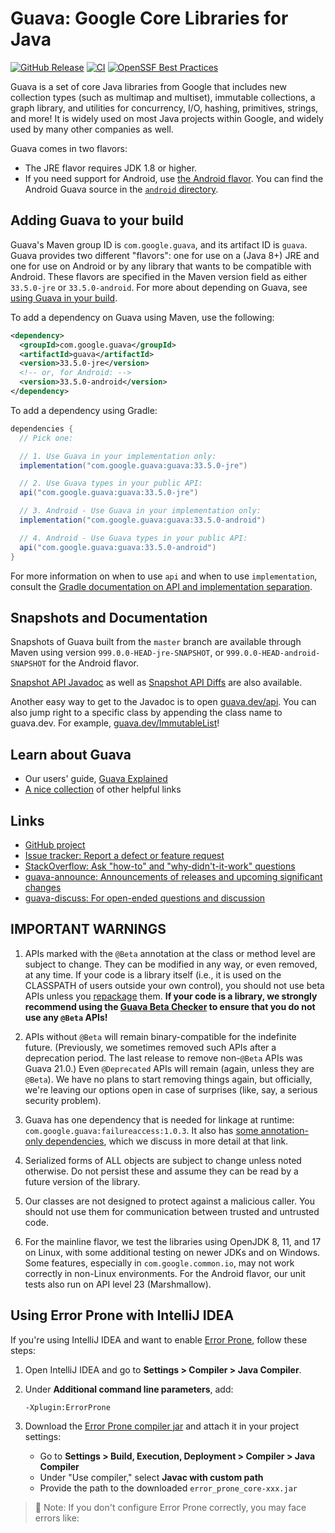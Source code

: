 # Guava: Google Core Libraries for Java

[![GitHub Release](https://img.shields.io/github/v/release/google/guava)](https://github.com/google/guava/releases/latest)
[![CI](https://github.com/google/guava/actions/workflows/ci.yml/badge.svg)](https://github.com/google/guava/actions/workflows/ci.yml)
[![OpenSSF Best Practices](https://www.bestpractices.dev/projects/7197/badge)](https://www.bestpractices.dev/projects/7197)



Guava is a set of core Java libraries from Google that includes new collection
types (such as multimap and multiset), immutable collections, a graph library,
and utilities for concurrency, I/O, hashing, primitives, strings, and more! It
is widely used on most Java projects within Google, and widely used by many
other companies as well.



Guava comes in two flavors:

*   The JRE flavor requires JDK 1.8 or higher.
*   If you need support for Android, use
    [the Android flavor](https://github.com/google/guava/wiki/Android). You can
    find the Android Guava source in the [`android` directory].

[`android` directory]: https://github.com/google/guava/tree/master/android

## Adding Guava to your build

Guava's Maven group ID is `com.google.guava`, and its artifact ID is `guava`.
Guava provides two different "flavors": one for use on a (Java 8+) JRE and one
for use on Android or by any library that wants to be compatible with Android.
These flavors are specified in the Maven version field as either `33.5.0-jre` or
`33.5.0-android`. For more about depending on Guava, see
[using Guava in your build].

To add a dependency on Guava using Maven, use the following:

```xml
<dependency>
  <groupId>com.google.guava</groupId>
  <artifactId>guava</artifactId>
  <version>33.5.0-jre</version>
  <!-- or, for Android: -->
  <version>33.5.0-android</version>
</dependency>
```

To add a dependency using Gradle:

```gradle
dependencies {
  // Pick one:

  // 1. Use Guava in your implementation only:
  implementation("com.google.guava:guava:33.5.0-jre")

  // 2. Use Guava types in your public API:
  api("com.google.guava:guava:33.5.0-jre")

  // 3. Android - Use Guava in your implementation only:
  implementation("com.google.guava:guava:33.5.0-android")

  // 4. Android - Use Guava types in your public API:
  api("com.google.guava:guava:33.5.0-android")
}
```

For more information on when to use `api` and when to use `implementation`,
consult the
[Gradle documentation on API and implementation separation](https://docs.gradle.org/current/userguide/java_library_plugin.html#sec:java_library_separation).

## Snapshots and Documentation

Snapshots of Guava built from the `master` branch are available through Maven
using version `999.0.0-HEAD-jre-SNAPSHOT`, or `999.0.0-HEAD-android-SNAPSHOT`
for the Android flavor.

[Snapshot API Javadoc][guava-snapshot-api-docs] as well as
[Snapshot API Diffs][guava-snapshot-api-diffs] are also available.

Another easy way to get to the Javadoc is to open
[guava.dev/api](https://guava.dev/api). You can also jump right to a specific
class by appending the class name to guava.dev. For example,
[guava.dev/ImmutableList](https://guava.dev/ImmutableList)!

## Learn about Guava

-   Our users' guide, [Guava Explained]
-   [A nice collection](https://www.tfnico.com/presentations/google-guava) of
    other helpful links

## Links

-   [GitHub project](https://github.com/google/guava)
-   [Issue tracker: Report a defect or feature request](https://github.com/google/guava/issues/new)
-   [StackOverflow: Ask "how-to" and "why-didn't-it-work" questions](https://stackoverflow.com/questions/ask?tags=guava+java)
-   [guava-announce: Announcements of releases and upcoming significant changes](https://groups.google.com/group/guava-announce)
-   [guava-discuss: For open-ended questions and discussion](https://groups.google.com/group/guava-discuss)

## IMPORTANT WARNINGS

1.  APIs marked with the `@Beta` annotation at the class or method level are
    subject to change. They can be modified in any way, or even removed, at any
    time. If your code is a library itself (i.e., it is used on the CLASSPATH of
    users outside your own control), you should not use beta APIs unless you
    [repackage] them. **If your code is a library, we strongly recommend using
    the [Guava Beta Checker] to ensure that you do not use any `@Beta` APIs!**

2.  APIs without `@Beta` will remain binary-compatible for the indefinite
    future. (Previously, we sometimes removed such APIs after a deprecation
    period. The last release to remove non-`@Beta` APIs was Guava 21.0.) Even
    `@Deprecated` APIs will remain (again, unless they are `@Beta`). We have no
    plans to start removing things again, but officially, we're leaving our
    options open in case of surprises (like, say, a serious security problem).

3.  Guava has one dependency that is needed for linkage at runtime:
    `com.google.guava:failureaccess:1.0.3`. It also has
    [some annotation-only dependencies][guava-deps], which we discuss in more
    detail at that link.

4.  Serialized forms of ALL objects are subject to change unless noted
    otherwise. Do not persist these and assume they can be read by a future
    version of the library.

5.  Our classes are not designed to protect against a malicious caller. You
    should not use them for communication between trusted and untrusted code.

6.  For the mainline flavor, we test the libraries using OpenJDK 8, 11, and 17
    on Linux, with some additional testing on newer JDKs and on Windows. Some
    features, especially in `com.google.common.io`, may not work correctly in
    non-Linux environments. For the Android flavor, our unit tests also run on
    API level 23 (Marshmallow).

[guava-snapshot-api-docs]: https://guava.dev/releases/snapshot-jre/api/docs/
[guava-snapshot-api-diffs]: https://guava.dev/releases/snapshot-jre/api/diffs/
[Guava Explained]: https://github.com/google/guava/wiki/Home
[Guava Beta Checker]: https://github.com/google/guava-beta-checker

<!-- References -->

[using Guava in your build]: https://github.com/google/guava/wiki/UseGuavaInYourBuild
[repackage]: https://github.com/google/guava/wiki/UseGuavaInYourBuild#what-if-i-want-to-use-beta-apis-from-a-library-that-people-use-as-a-dependency
[guava-deps]: https://github.com/google/guava/wiki/UseGuavaInYourBuild#what-about-guavas-own-dependencies

## Using Error Prone with IntelliJ IDEA

If you're using IntelliJ IDEA and want to enable [Error Prone](https://errorprone.info), follow these steps:

1. Open IntelliJ IDEA and go to **Settings > Compiler > Java Compiler**.
2. Under **Additional command line parameters**, add:

    ```
    -Xplugin:ErrorProne
    ```

3. Download the [Error Prone compiler jar](https://errorprone.info/docs/installation#intellij-idea) and attach it in your project settings:
   - Go to **Settings > Build, Execution, Deployment > Compiler > Java Compiler**
   - Under "Use compiler," select **Javac with custom path**
   - Provide the path to the downloaded `error_prone_core-xxx.jar`

> 🔧 Note: If you don't configure Error Prone correctly, you may face errors like:
